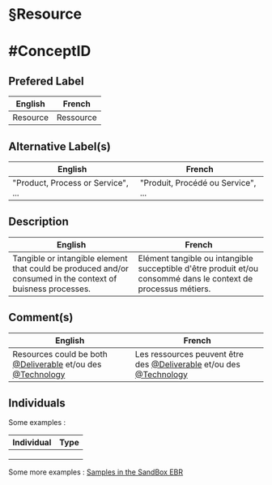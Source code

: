 §Resource
==
#ConceptID
==

Prefered Label
-
<table>
    <thead>
        <tr>
            <th>English</th>
            <th>French</th>
        </tr>
    </thead>
    <tbody>
        <tr>
            <td>Resource</td>
            <td>Ressource</td>
        </tr>
    </tbody>
</table>

Alternative Label(s)
-
<table>
    <thead>
        <tr>
            <th>English</th>
            <th>French</th>
        </tr>
    </thead>
    <tbody>
        <tr>
            <td>"Product, Process or Service", ...</td>
            <td>"Produit, Procédé ou Service", ...</td>
        </tr>
    </tbody>
</table>

Description
-
<table>
    <thead>
        <tr>
            <th>English</th>
            <th>French</th>
        </tr>
    </thead>
    <tbody>
        <tr>
            <td>Tangible or intangible element that could be produced and/or consumed in the context of buisness processes.</td>
            <td>Elément tangible ou intangible succeptible d'être produit et/ou consommé dans le context de processus métiers.</td>
        </tr>
    </tbody>
</table>

Comment(s)
-
<table>
    <thead>
        <tr>
            <th>English</th>
            <th>French</th>
        </tr>
    </thead>
    <tbody>
        <tr>
            <td>Resources could be both <a href="https://github.com/iPlumb3r/EcosystemMappingModel/blob/master/1_Semantic/Conceptionary/%40Deliverable.md">@Deliverable</a> et/ou des <a href="https://github.com/iPlumb3r/EcosystemMappingModel/blob/master/1_Semantic/Conceptionary/%40Technology.md">@Technology</a></td>
            <td>Les ressources peuvent être des <a href="https://github.com/iPlumb3r/EcosystemMappingModel/blob/master/1_Semantic/Conceptionary/%40Deliverable.md">@Deliverable</a> et/ou des <a href="https://github.com/iPlumb3r/EcosystemMappingModel/blob/master/1_Semantic/Conceptionary/%40Technology.md">@Technology</a></td>
        </tr>
    </tbody>
</table>

Individuals
-


Some examples : 
<table>
    <thead>
        <tr>
            <th>Individual</th>
            <th>Type</th>
        </tr>
    </thead>
    <tbody>
        <tr>
            <td></td>
            <td></td>
        </tr>
        <tr>
            <td></td>
            <td></td>
        </tr>
        <tr>
            <td></td>
            <td></td>
        </tr>
    </tbody>
</table>

Some more examples : <a href="https://www.topincs.com/iPlumb3rSandBox/.index?tt=1356">Samples in the SandBox EBR</a>
